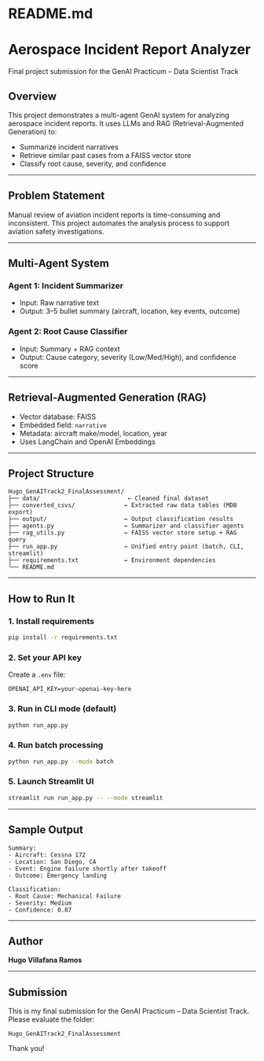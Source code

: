 # README.md

# Aerospace Incident Report Analyzer

Final project submission for the GenAI Practicum – Data Scientist Track

## Overview
This project demonstrates a multi-agent GenAI system for analyzing aerospace incident reports. It uses LLMs and RAG (Retrieval-Augmented Generation) to:
- Summarize incident narratives
- Retrieve similar past cases from a FAISS vector store
- Classify root cause, severity, and confidence

---

## Problem Statement
Manual review of aviation incident reports is time-consuming and inconsistent. This project automates the analysis process to support aviation safety investigations.

---

## Multi-Agent System

### Agent 1: Incident Summarizer
- Input: Raw narrative text
- Output: 3–5 bullet summary (aircraft, location, key events, outcome)

### Agent 2: Root Cause Classifier
- Input: Summary + RAG context
- Output: Cause category, severity (Low/Med/High), and confidence score

---

## Retrieval-Augmented Generation (RAG)
- Vector database: FAISS
- Embedded field: `narrative`
- Metadata: aircraft make/model, location, year
- Uses LangChain and OpenAI Embeddings

---

## Project Structure
```
Hugo_GenAITrack2_FinalAssessment/
├── data/                         ← Cleaned final dataset
├── converted_csvs/              ← Extracted raw data tables (MDB export)
├── output/                      ← Output classification results
├── agents.py                    ← Summarizer and classifier agents
├── rag_utils.py                 ← FAISS vector store setup + RAG query
├── run_app.py                   ← Unified entry point (batch, CLI, streamlit)
├── requirements.txt             ← Environment dependencies
└── README.md
```

---

## How to Run It

### 1. Install requirements
```bash
pip install -r requirements.txt
```

### 2. Set your API key
Create a `.env` file:
```env
OPENAI_API_KEY=your-openai-key-here
```

### 3. Run in CLI mode (default)
```bash
python run_app.py
```

### 4. Run batch processing
```bash
python run_app.py --mode batch
```

### 5. Launch Streamlit UI
```bash
streamlit run run_app.py -- --mode streamlit
```

---

## Sample Output
```
Summary:
- Aircraft: Cessna 172
- Location: San Diego, CA
- Event: Engine failure shortly after takeoff
- Outcome: Emergency landing

Classification:
- Root Cause: Mechanical Failure
- Severity: Medium
- Confidence: 0.87
```

---

## Author
**Hugo Villafana Ramos**

---

## Submission
This is my final submission for the GenAI Practicum – Data Scientist Track.
Please evaluate the folder:
```
Hugo_GenAITrack2_FinalAssessment
```
Thank you!
